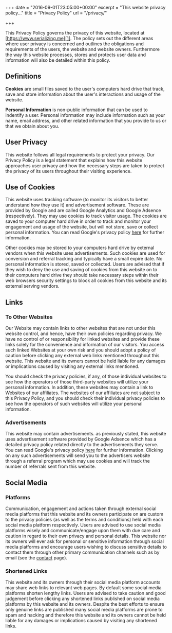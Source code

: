 +++
date = "2016-09-01T23:05:00+00:00"
excerpt = "This website privacy policy..."
title = "Privacy Policy"
url = "/privacy/"

+++

This Privacy Policy governs the privacy of this website, located at [https://www.serializing.me][1]. The policy sets out the different areas where user privacy is concerned and outlines the obligations and requirements of the users, the website and website owners. Furthermore the way this website processes, stores and protects user data and information will also be detailed within this policy.

## Definitions

__Cookies__ are small files saved to the user's computers hard drive that track, save and store information about the user's interactions and usage of the website.

__Personal Information__ is non-public information that can be used to indentify a user. Personal information may include information such as your name, email address, and other related information that you provide to us or that we obtain about you.

## User Privacy

This website follows all legal requirements to protect your privacy. Our Privacy Policy is a legal statement that explains how this website approaches user privacy and how the necessary steps are taken to protect the privacy of its users throughout their visiting experience.

## Use of Cookies

This website uses tracking software (to monitor its visitors to better understand how they use it) and advertisement software. These are provided by Google and are called Google Analytics and Google Adsence (respectively). They may use cookies to track visitor usage. The cookies are saved to your computer hard drive in order to track and monitor your engagement and usage of the website, but will not store, save or collect personal information. You can read Google's privacy policy [here][2] for further information.

Other cookies may be stored to your computers hard drive by external vendors when this website uses advertisements. Such cookies are used for conversion and referral tracking and typically have a small expire date. No personal information is stored, saved or collected. Users are advised that if they wish to deny the use and saving of cookies from this website on to their computers hard drive they should take necessary steps within their web browsers security settings to block all cookies from this website and its external serving vendors.

## Links

###  To Other Websites

Our Website may contain links to other websites that are not under this website control, and hence, have their own policies regarding privacy. We have no control of or responsibility for linked websites and provide these links solely for the convenience and information of our visitors. You access such linked Websites at your own risk and you should adopt a policy of caution before clicking any external web links mentioned throughout this website. This website and its owners cannot be held liable for any damages or implications caused by visiting any external links mentioned.

You should check the privacy policies, if any, of those individual websites to see how the operators of those third-party websites will utilize your personal information. In addition, these websites may contain a link to Websites of our affiliates. The websites of our affiliates are not subject to this Privacy Policy, and you should check their individual privacy policies to see how the operators of such websites will utilize your personal information.

### Advertisements

This website may contain advertisements. as previously stated, this website uses advertisement software provided by Google Adsence which has a detailed privacy policy related directly to the advertisements they serve. You can read Google's privacy policy [here][2] for further information. Clicking on any such advertisements will send you to the advertisers website through a referral program which may use cookies and will track the number of referrals sent from this website.

## Social Media

### Platforms

Communication, engagement and actions taken through external social media platforms that this website and its owners participate on are custom to the privacy policies (as well as the terms and conditions) held with each social media platform respectively. Users are advised to use social media platforms wisely and communicate/engage upon them with due care and caution in regard to their own privacy and personal details. This website nor its owners will ever ask for personal or sensitive information through social media platforms and encourage users wishing to discuss sensitive details to contact them through other primary communication channels such as by email (see the [contact][3] page).

### Shortened Links

This website and its owners through their social media platform accounts may share web links to relevant web pages. By default some social media platforms shorten lengthy links. Users are advised to take caution and good judgement before clicking any shortened links published on social media platforms by this website and its owners. Despite the best efforts to ensure only genuine links are published many social media platforms are prone to spam and hacking and therefore this website and its owners cannot be held liable for any damages or implications caused by visiting any shortened links.

[1]: https://www.serializing.me "This website"
[2]: https://www.google.com/privacy.html "Google's Privacy Policy"
[3]: /contact/ "Contact Page"
